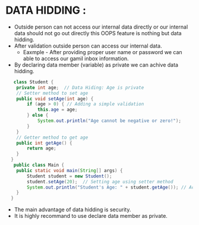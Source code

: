 # DATA HIDDING  : 
- Outside person can not access our internal data directly or our internal data should not go out directly this OOPS feature is nothing but data hidding.
- After validation outside person can access our internal data.
    - Eaxmple - After providing proper user name or password we can able to access our gamil inbox information.
- By declaring data member (variable) as private we can achive data hidding.

```java
   class Student {
    private int age;  // Data Hiding: Age is private
    // Setter method to set age
    public void setAge(int age) {
        if (age > 0) { // Adding a simple validation
            this.age = age;
        } else {
            System.out.println("Age cannot be negative or zero!");
        }
    }
    // Getter method to get age
    public int getAge() {
        return age;
    }
  }
   public class Main {
    public static void main(String[] args) {
        Student student = new Student();
        student.setAge(20);  // Setting age using setter method
        System.out.println("Student's Age: " + student.getAge()); // Accessing age using getter method
    }
  }
  ``` 
- The main advantage of data hidding is security.
- It is highly recommand to use declare data member as private.

